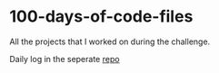 # 100-days-of-code-files
All the projects that I worked on during the challenge.

Daily log in the seperate [repo](https://github.com/EmilPlacheta/100-days-of-code)
